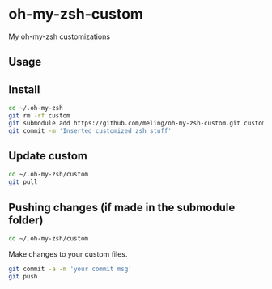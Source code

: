 oh-my-zsh-custom
================

My oh-my-zsh customizations

Usage
-----

## Install

```sh
cd ~/.oh-my-zsh
git rm -rf custom
git submodule add https://github.com/meling/oh-my-zsh-custom.git custom
git commit -m 'Inserted customized zsh stuff'
```

## Update custom
```sh
cd ~/.oh-my-zsh/custom
git pull
```

## Pushing changes (if made in the submodule folder)
```sh
cd ~/.oh-my-zsh/custom
```
Make changes to your custom files.
```sh
git commit -a -m 'your commit msg'
git push
```

